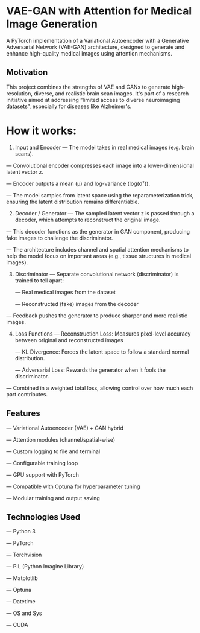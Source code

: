 # VAE-GAN with Attention for Medical Image Generation

A PyTorch implementation of a Variational Autoencoder with a Generative Adversarial Network (VAE-GAN) architecture, designed to generate and enhance high-quality medical images using attention mechanisms.

## Motivation 

This project combines the strengths of VAE and GANs to generate high-resolution, diverse, and realistic brain scan images. It's part of a research initiative aimed at addressing “limited access to diverse neuroimaging datasets”, especially for diseases like Alzheimer's.

# How it works:
1. Input and Encoder
— The model takes in real medical images (e.g. brain scans).

— Convolutional encoder compresses each image into a lower-dimensional latent vector z.

— Encoder outputs a mean (μ) and log-variance (log(σ²)).

— The model samples from latent space using the reparameterization trick, ensuring the latent distribution remains differentiable.

2. Decoder / Generator
— The sampled latent vector z is passed through a decoder, which attempts to reconstruct the original image.

— This decoder functions as the generator in GAN component, producing fake images to challenge the discriminator.

— The architecture includes channel and spatial attention mechanisms to help the model focus on important areas (e.g., tissue structures in medical images).

3. Discriminator
— Separate convolutional network (discriminator) is trained to tell apart:

	— Real medical images from the dataset

	— Reconstructed (fake) images from the decoder

— Feedback pushes the generator to produce sharper and more realistic images.

4. Loss Functions
— Reconstruction Loss: Measures pixel-level accuracy between original and reconstructed images

	— KL Divergence: Forces the latent space to follow a standard normal distribution.

	— Adversarial Loss: Rewards the generator when it fools the discriminator.

— Combined in a weighted total loss, allowing control over how much each part contributes.

## Features
— Variational Autoencoder (VAE) + GAN hybrid

— Attention modules (channel/spatial-wise)

— Custom logging to file and terminal

— Configurable training loop

— GPU support with PyTorch

— Compatible with Optuna for hyperparameter tuning

— Modular training and output saving

## Technologies Used
— Python 3

— PyTorch

— Torchvision

— PIL (Python Imagine Library)

— Matplotlib

— Optuna

— Datetime

— OS and Sys

— CUDA 

